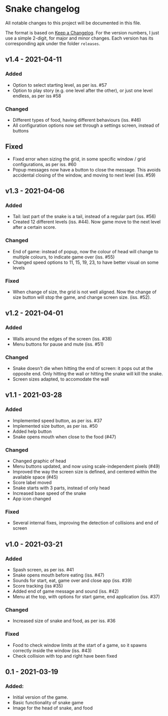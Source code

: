 # Snake changelog

All notable changes to this project will be documented in this file.

The format is based on [Keep a Changelog](https://keepachangelog.com/en/1.0.0/). For the version numbers, I just use a simple 2-digit, for major and minor changes. Each version has its corresponding apk under the folder `releases`.


## v1.4 - 2021-04-11

### Added
- Option to select starting level, as per iss. #57
- Option to play story (e.g. one level after the other), or just one level endless, as per iss #58

### Changed
- Different types of food, having different behaviours (iss. #46)
- All configuration options now set through a settings screen, instead of buttons

## Fixed
- Fixed error when sizing the grid, in some specific window / grid configurations, as per iss. #60
- Popup messages now have a button to close the message. This avoids accidental closing of the window, and moving to next level (iss. #59)


## v1.3 - 2021-04-06

### Added
- Tail: last part of the snake is a tail, instead of a regular part (iss. #56)
- Created 12 different levels (iss. #44). Now game move to the next level after a certain score.

### Changed
- End of game: instead of popup, now the colour of head will change to multiple colours, to indicate game over (iss. #55)
- Changed speed options to 11, 15, 19, 23, to have better visual on some levels

### Fixed
- When change of size, the grid is not well aligned. Now the change of size button will stop the game, and change screen size. (iss. #52).


## v1.2 - 2021-04-01

### Added
- Walls around the edges of the screen (iss. #38)
- Menu buttons for pause and mute (iss. #51)

### Changed
- Snake doesn't die when hitting the end of screen: it pops out at the opposite end. Only hitting the wall or hitting the snake will kill the snake.
- Screen sizes adapted, to accomodate the wall


## v1.1 - 2021-03-28

### Added
- Implemented speed button, as per iss. #37
- Implemented size button, as per iss. #50
- Added help button
- Snake opens mouth when close to the food (#47)

### Changed
- Changed graphic of head
- Menu buttons updated, and now using scale-independent pixels (#49)
- Improved the way the screen size is defined, and centered within the available space (#45)
- Score label moved
- Snake starts with 3 parts, instead of only head
- Increased base speed of the snake
- App icon changed

### Fixed
- Several internal fixes, improving the detection of collisions and end of screen


## v1.0 - 2021-03-21

### Added
- Spash screen, as per iss. #41
- Snake opens mouth before eating (iss. #47)
- Sounds for start, eat, game over and close app (iss. #39)
- Score tracking (iss #35)
- Added end of game message and sound (iss. #42)
- Menu at the top, with options for start game, end application (iss. #37)

### Changed
- Increased size of snake and food, as per iss. #36

### Fixed
- Food to check window limits at the start of a game, so it spawns correctly inside the window (iss. #43)
- Check collision with top and right have been fixed


## 0.1 - 2021-03-19

### Added:
- Initial version of the game.
- Basic functionality of snake game
- Image for the head of snake, and food
